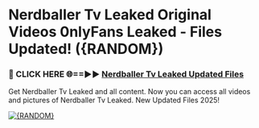 # Nerdballer Tv Leaked Original Videos 0nlyFans Leaked - Files Updated! ({RANDOM})

<h3>🔴 CLICK HERE 🌐==►► <a href="https://betterlinks.top/A2PfLJ" rel="nofollow">Nerdballer Tv Leaked Updated Files</a></h3>

Get Nerdballer Tv Leaked and all content. Now you can access all videos and pictures of Nerdballer Tv Leaked. New Updated Files 2025!

[![{RANDOM}](https://i.imgur.com/ppqm5kG.gif)](https://betterlinks.top/A2PfLJ)